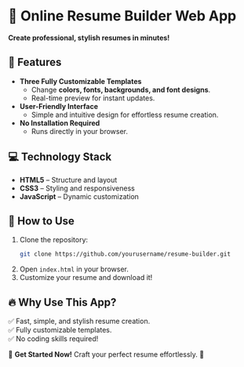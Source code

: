 # 🚀 Online Resume Builder Web App

**Create professional, stylish resumes in minutes!**

## 🌟 Features
- **Three Fully Customizable Templates**
  - Change **colors, fonts, backgrounds, and font designs**.
  - Real-time preview for instant updates.
- **User-Friendly Interface**
  - Simple and intuitive design for effortless resume creation.
- **No Installation Required**
  - Runs directly in your browser.

## 💻 Technology Stack
- **HTML5** – Structure and layout
- **CSS3** – Styling and responsiveness
- **JavaScript** – Dynamic customization

## 🚀 How to Use
1. Clone the repository:
   ```bash
   git clone https://github.com/yourusername/resume-builder.git
   ```
2. Open `index.html` in your browser.
3. Customize your resume and download it!

## 🔥 Why Use This App?
✅ Fast, simple, and stylish resume creation.  
✅ Fully customizable templates.  
✅ No coding skills required!

📌 **Get Started Now!** Craft your perfect resume effortlessly. 🎯
